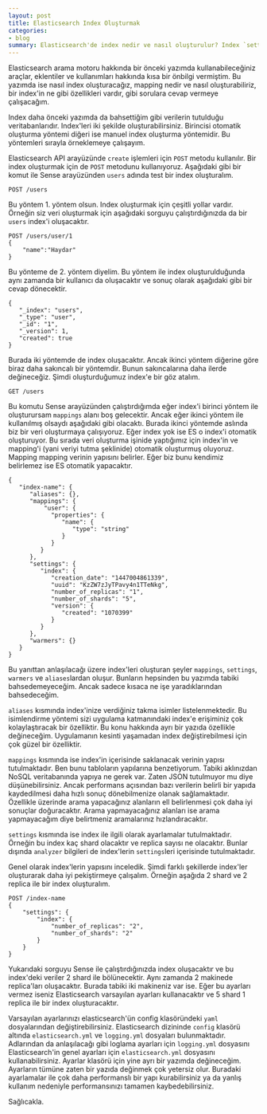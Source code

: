 ```yaml
---
layout: post
title: Elasticsearch Index Oluşturmak
categories:
- blog
summary: Elasticsearch'de index nedir ve nasıl oluşturulur? Index `settings` nedir ve nasıl kullanılır? `Analyzer` nedir, nasıl oluşturulur.
---
```


Elasticsearch arama motoru hakkında bir önceki yazımda kullanabileceğiniz 
araçlar, eklentiler ve kullanımları hakkında kısa bir önbilgi vermiştim. Bu
yazımda ise nasıl index oluşturacağız, mapping nedir ve nasıl oluşturabiliriz,
bir index'in ne gibi özellikleri vardır, gibi sorulara cevap vermeye çalışacağım.

Index daha önceki yazımda da bahsettiğim gibi verilerin tutulduğu 
veritabanlarıdır. Index'leri iki şekilde oluşturabilirsiniz. Birincisi otomatik 
oluşturma yöntemi diğeri ise manuel index oluşturma yöntemidir. Bu 
yöntemleri sırayla örneklemeye çalışayım.

Elasticsearch API arayüzünde `create` işlemleri için `POST` metodu kullanılır. 
Bir index oluşturmak için de `POST` metodunu kullanıyoruz. Aşağıdaki gibi
bir komut ile Sense arayüzünden `users` adında test bir index oluşturalım.

```
POST /users
```

Bu yöntem 1. yöntem olsun. Index oluşturmak için çeşitli yollar vardır. 
Örneğin siz veri oluşturmak için aşağıdaki sorguyu çalıştırdığınızda da bir
 `users` index'i oluşacaktır. 

```
POST /users/user/1
{
    "name":"Haydar"
}
```

Bu yönteme de 2. yöntem diyelim. Bu yöntem ile index oluşturulduğunda 
aynı zamanda bir kullanıcı da oluşacaktır ve sonuç olarak aşağıdaki gibi bir 
cevap dönecektir. 

```
{
   "_index": "users",
   "_type": "user",
   "_id": "1",
   "_version": 1,
   "created": true
}
```
Burada iki yöntemde de index oluşacaktır. Ancak ikinci yöntem diğerine göre 
biraz daha sakıncalı bir yöntemdir.  Bunun sakıncalarına daha ilerde 
değineceğiz. Şimdi oluşturduğumuz index'e bir göz atalım.  

```
GET /users
```

Bu komutu Sense arayüzünden çalıştırdığımda eğer index'i birinci yöntem ile 
oluşturursam `mappings` alanı boş gelecektir. Ancak eğer ikinci yöntem ile 
kullanılmış olsaydı aşağıdaki gibi olacaktı. Burada ikinci yöntemde aslında biz 
bir veri oluşturmaya çalışıyoruz. Eğer index yok ise ES o index'i otomatik 
oluşturuyor. Bu sırada veri oluşturma işinide yaptığımız için index'in ve 
mapping'i (yani veriyi tutma şeklinide) otomatik oluşturmuş oluyoruz. Mapping 
mapping verinin yapısını belirler. Eğer biz bunu kendimiz belirlemez ise ES 
otomatik yapacaktır. 

```
{
   "index-name": {
      "aliases": {},
      "mappings": {
          "user": {
            "properties": {
               "name": {
                  "type": "string"
               }
            }
         }
      },
      "settings": {
         "index": {
            "creation_date": "1447004861339",
            "uuid": "KzZW7zJyTPavy4n1TTeNkg",
            "number_of_replicas": "1",
            "number_of_shards": "5",
            "version": {
               "created": "1070399"
            }
         }
      },
      "warmers": {}
   }
}
```

Bu yanıttan anlaşılacağı üzere index'leri oluşturan şeyler `mappings`, 
`settings`, `warmers` ve `aliases`lardan oluşur. Bunların hepsinden bu yazımda
tabiki bahsedemeyeceğim. Ancak sadece kısaca ne işe yaradıklarından 
bahsedeceğim. 

`aliases` kısmında index'inize verdiğiniz takma isimler listelenmektedir. Bu 
isimlendirme yöntemi sizi uygulama katmanındaki index'e erişiminiz çok 
kolaylaştıracak bir özelliktir.  Bu konu hakkında ayrı bir yazıda özellikle 
değineceğim. Uygulamanın kesinti yaşamadan index değiştirebilmesi için
çok güzel bir özelliktir.

`mappings` kısmında ise index'in içerisinde saklanacak verinin yapısı 
tutulmaktadır. Ben bunu tabloların yapılarına benzetiyorum. Tabiki aklınızdan 
NoSQL veritabanında yapıya ne gerek var. Zaten JSON tutulmuyor mu diye 
düşünebilirsiniz. Ancak performans açısından bazı verilerin belirli bir yapıda 
kaydedilmesi daha hızlı sonuç dönebilmenize olanak sağlamaktadır. Özellikle
üzerinde arama yapacağınız alanların ell belirlenmesi çok daha iyi sonuçlar 
doğuracaktır. Arama yapmayacağınız alanları ise arama yapmayacağım diye 
belirtmeniz aramalarınız hızlandıracaktır. 

`settings` kısmında ise index ile ilgili olarak ayarlamalar tutulmaktadır. Örneğin 
bu index kaç shard olacaktır ve replica sayısı ne olacaktır. Bunlar dışında 
`analyzer` bilgileri de index'lerin `settings`leri içerisinde tutulmaktadır.  

Genel olarak index'lerin yapısını inceledik. Şimdi farklı şekillerde index'ler 
oluşturarak daha iyi pekiştirmeye çalışalım. Örneğin aşağıda 2 shard ve 
2 replica ile bir index oluşturalım. 

```
POST /index-name
{
    "settings": {
        "index": {
            "number_of_replicas": "2",
            "number_of_shards": "2"
        }
    }
}
```

Yukarıdaki sorguyu Sense ile çalıştırdığınızda index oluşacaktır ve bu index'deki 
veriler 2 shard ile bölünecektir. Aynı zamanda 2 makinede replica'ları oluşacaktır. 
Burada tabiki iki makineniz var ise. Eğer bu ayarları vermez iseniz Elasticsearch
varsayılan ayarları kullanacaktır ve 5 shard 1 replica ile bir index oluşturacaktır.

Varsayılan ayarlarınızı elasticsearch'ün config klasöründeki `yaml` dosyalarından
değiştirebilirsiniz. Elasticsearch dizininde `config` klasörü altında `elasticsearch.yml` 
ve `logging.yml` dosyaları bulunmaktadır. Adlarından da anlaşılacağı gibi 
loglama ayarları için `logging.yml` dosyasını Elasticsearch'in genel ayarları için 
`elasticsearch.yml` dosyasını kullanabilirsiniz. Ayarlar klasörü için yine ayrı bir 
yazımda değineceğim. Ayarların tümüne zaten bir yazıda değinmek çok yetersiz 
olur. Buradaki ayarlamalar ile çok daha performanslı bir yapı kurabilirsiniz ya da 
yanlış kullanım nedeniyle performansınızı tamamen kaybedebilirsiniz. 

Sağlıcakla.
